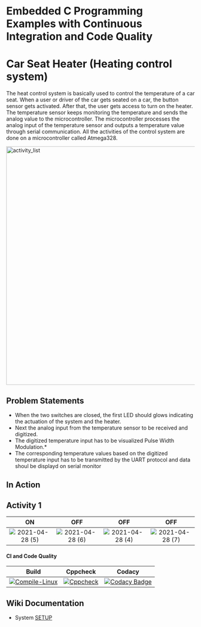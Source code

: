 # Embedded C Programming Examples with Continuous Integration and Code Quality

# Car Seat Heater (Heating control system)
The heat control system is basically used to control the temperature of a car seat. When a user or driver of the car gets seated on a car, the button sensor gets activated. After that, the user gets access to turn on the heater. The temperature sensor keeps monitoring the temperature and sends the analog value to the microcontroller. The microcontroller processes the analog input of the temperature sensor and outputs a temperature value through serial communication. All the activities of the control system are done on a microcontroller called Atmega328.

<img width="636" alt="activity_list" src="https://user-images.githubusercontent.com/65846052/116657001-4f4ed400-a9ab-11eb-8c5b-40e33b87674c.png">

## Problem Statements

* When the two switches are closed, the first LED should glows indicating the actuation of the system and the heater.
* Next the analog input from the temperature sensor to be received and digitized.
* The digitized temperature input has to be visualized Pulse Width Modulation.* 
* The corresponding temperature values based on the digitized temperature input has to be transmitted by the UART protocol and data shoul be displayd on serial monitor


## In Action

## Activity 1

|ON|OFF|OFF|OFF|
|:--:|:--:|:--:|:--:|
|![2021-04-28 (5)](https://user-images.githubusercontent.com/65846052/116356450-e46d9380-a818-11eb-81c8-d5387b6d10f1.png)|![2021-04-28 (6)](https://user-images.githubusercontent.com/65846052/116356545-08c97000-a819-11eb-8486-83e83b0285c6.png)|![2021-04-28 (4)](https://user-images.githubusercontent.com/65846052/116356574-15e65f00-a819-11eb-99b4-1f60f5d3c898.png)|![2021-04-28 (7)](https://user-images.githubusercontent.com/65846052/116356614-21d22100-a819-11eb-95f0-11308a846152.png)|




#### CI and Code Quality

|Build|Cppcheck|Codacy|
|:--:|:--:|:--:|
|[![Compile-Linux](https://github.com/Bharathgopal/Emb-C/actions/workflows/Compile.yml/badge.svg)](https://github.com/Bharathgopal/Emb-C/actions/workflows/Compile.yml)|[![Cppcheck](https://github.com/Bharathgopal/Emb-C/actions/workflows/CodeQulaity.yml/badge.svg)](https://github.com/Bharathgopal/Emb-C/actions/workflows/CodeQulaity.yml)|[![Codacy Badge](https://app.codacy.com/project/badge/Grade/643b7ca2b2dc4daba1e700c216bb87d9)](https://www.codacy.com/gh/Bharathgopal/Emb-C/dashboard?utm_source=github.com&amp;utm_medium=referral&amp;utm_content=Bharathgopal/Emb-C&amp;utm_campaign=Badge_Grade)|

## Wiki Documentation
* System [SETUP](https://github.com/Bharathgopal/Emb-C/wiki)
